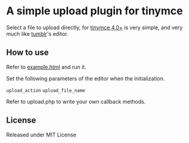 A simple upload plugin for tinymce
=======================================

Select a file to upload directly, for [tinymce 4.0+](http://www.tinymce.com) is very simple, and very much like [tumblr](http://www.tumblr.com/)'s editor.

How to use
----------

Refer to [example.html](http://zhaoda.github.io/tinymce-upload/example.html) and run it.

Set the following parameters of the editor when the initialization.

`upload_action` `upload_file_name`

Refer to upload.php to write your own callback methods.

License
-------

Released under MIT License
